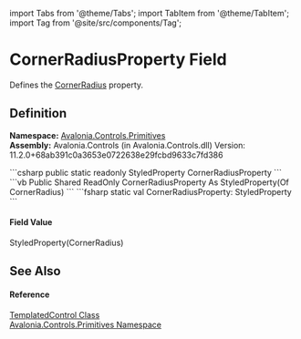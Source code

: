 import Tabs from '@theme/Tabs'; 
import TabItem from '@theme/TabItem'; 
import Tag from '@site/src/components/Tag'; 

# CornerRadiusProperty Field


Defines the <a href="P_Avalonia_Controls_Primitives_TemplatedControl_CornerRadius">CornerRadius</a> property.



## Definition
**Namespace:** <a href="N_Avalonia_Controls_Primitives">Avalonia.Controls.Primitives</a>  
**Assembly:** Avalonia.Controls (in Avalonia.Controls.dll) Version: 11.2.0+68ab391c0a3653e0722638e29fcbd9633c7fd386

<Tabs groupId="api-code-preview">
<TabItem value="csharp" label="C#">
```csharp
public static readonly StyledProperty<CornerRadius> CornerRadiusProperty
```
</TabItem>
<TabItem value="vb" label="VB">
```vb
Public Shared ReadOnly CornerRadiusProperty As StyledProperty(Of CornerRadius)
```
</TabItem>
<TabItem value="fsharp" label="F#">
```fsharp
static val CornerRadiusProperty: StyledProperty<CornerRadius>
```
</TabItem>
</Tabs>



#### Field Value
StyledProperty(CornerRadius)

## See Also


#### Reference
<a href="T_Avalonia_Controls_Primitives_TemplatedControl">TemplatedControl Class</a>  
<a href="N_Avalonia_Controls_Primitives">Avalonia.Controls.Primitives Namespace</a>  
